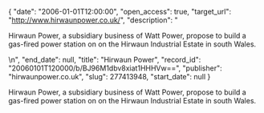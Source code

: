 {
  "date": "2006-01-01T12:00:00", 
  "open_access": true, 
  "target_url": "http://www.hirwaunpower.co.uk/", 
  "description": "<p>Hirwaun Power, a subsidiary business of Watt Power, propose to build a gas-fired power station on on the Hirwaun Industrial Estate in south Wales.</p>\n", 
  "end_date": null, 
  "title": "Hirwaun Power", 
  "record_id": "20060101T120000/b/BJ96M1dbv8xiat1HHHVw==", 
  "publisher": "hirwaunpower.co.uk", 
  "slug": 277413948, 
  "start_date": null
}

<p>Hirwaun Power, a subsidiary business of Watt Power, propose to build a gas-fired power station on on the Hirwaun Industrial Estate in south Wales.</p>
